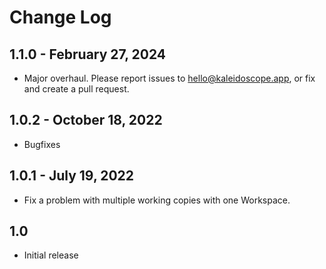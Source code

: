 # Change Log

## 1.1.0 - February 27, 2024

* Major overhaul. Please report issues to hello@kaleidoscope.app, or fix and create a pull request.

## 1.0.2 - October 18, 2022

* Bugfixes

## 1.0.1 - July 19, 2022

* Fix a problem with multiple working copies with one Workspace.

## 1.0

- Initial release
